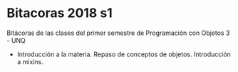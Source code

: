 # Bitacoras 2018 s1

Bitácoras de las clases del primer semestre de Programación con Objetos 3 - UNQ

 - Introducción a la materia. Repaso de conceptos de objetos. Introducción a mixins.
